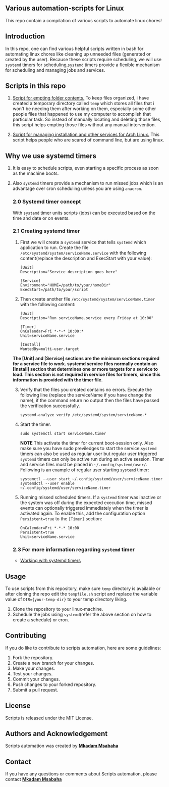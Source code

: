 ## **Various automation-scripts for Linux**
This repo contain a compilation of various scripts to automate linux chores!

## **Introduction**
In this repo, one can find various helpful scripts written in bash for automating linux chores like cleaning up unneeded files (generated or created by the user). Because these scripts require scheduling, we will use `systemd` timers for scheduling,`systemd` timers provide a flexible mechanism for scheduling and managing jobs and services.

## **Scripts in this repo**
1. [Script for empting folder contents.](../scripts/main/tempfile.sh)
   To keep files organized, i have created a temporary directory called `temp` which stores all files that i won't be needing them after working on them, especially some other people files that happened to use my computer to accomplish that particular task. So instead of manually locating and deleting those files, this script helps empting those files without any manual intervention.

2. [Script for managing installation and other services for Arch Linux.](../scripts/main/simpleAppsManager.sh) 
  This script helps people who are scared of command line, but are using linux.

 ## **Why we use systemd timers**
 1. It is easy to schedule scripts, even starting a specific process as soon as the machine boots.
 2. Also `systemd` timers provide a mechanism to run missed jobs which is an advantage over cron scheduling unless you are using `anacron`.

    ### **2.0 Systemd timer concept**
    With `systemd` timer units scripts (jobs) can be executed based on the time and date or on events.

    ### **2.1 Creating systemd timer**
    1. First we will create a `systemd` service that tells `systemd` which  application to run.
       Create the file `/etc/systemd/system/serviceName.service` with the following content(replace the description and ExecStart with your value):
       ```
       [Unit]
       Description="Service description goes here"

       [Service]
       Environment="HOME=/path/to/your/homeDir"
       ExecStart=/path/to/your/script
       ```
    2. Then create another file `/etc/systemd/system/serviceName.timer` with the following content:
       ```
       [Unit]
       Description="Run serviceName.service every Friday at 10:00"

       [Timer]
       OnCalendar=Fri *-*-* 10:00:*
       Unit=serviceName.service

       [Install]
       WantedBy=multi-user.target
       ```
    **The [Unit] and [Service] sections are the minimum sections required for a service file to work. systemd service files normally contain an [Install] section that determines one or more targets for a service to load. This section is not required in service files for timers, since this information is provided with the timer file**.

    3. Verify that the files you created contains no errors. Execute the following line (replace the serviceName if you have change the name), if the command return no output then the files have passed the verification successfully.
       ```
       systemd-analyze verify /etc/systemd/system/serviceName.*
       ```
    4. Start the timer.
       ```
       sudo systemctl start serviceName.timer
       ```
       **NOTE**
       This activate the timer for current boot-session only. Also make sure you have sudo previledges to start the service.`systemd` timers can also be used as regular user but regular user triggered `systemd` timers can only be active run during an active session. Timer and service files must be placed in `~/.config/systemd/user/`.
       Following is an example of regular user starting `systemd` timer:
       ```
       systemctl --user start ~/.config/systemd/user/serviceName.timer
       systemdctl --user enable ~/.config/systemd/user/serviceName.timer
       ```
    5. Running missed scheduled timers.
       If a `systemd` timer was inactive or the system was off during the expected execution time, missed events can optionally triggered immediately when the timer is activated again. To enable this,  add the configuration option `Persistent=true` to the `[Timer]` section:
       ```
       OnCalendar=Fri *-*-* 10:00
       Persistent=true
       Unit=serviceName.service
       ```
    ### **2.3 For more information regarding `systemd` timer**       
       * [Working with systemd timers](https://documentation.suse.com/smart/systems-management/html/systemd-working-with-timers/index.html#systemd-timer-types-realtime)
    
## **Usage**
To use scripts from this repository, make sure `temp` directory is available or after cloning the repo edit the `tempfile.sh` script and replace the variable value of `DIR={your-temp-dir}` to your temp directory liking. 
1. Clone the repository to your linux-machine.
2. Schedule the jobs using `systemd`(refer the above section on how to create a schedule) or cron.

## **Contributing**
If you do like to contribute to scripts automation, here are some guidelines:
1. Fork the repository.
2. Create a new branch for your changes.
3. Make your changes.
4. Test your changes.
5. Commit your changes.
6. Push changes to your forked repository.
7. Submit a pull request.

## **License**
Scripts is released under the MIT License.

## **Authors and Acknowledgement**
Scripts automation was created by **[Mkadam Msabaha](https://github.com/ace720)**

## **Contact**
If you have any questions or comments about Scripts automation, please contact **[Mkadam Msabaha](imkadam@hotmail.my)**
